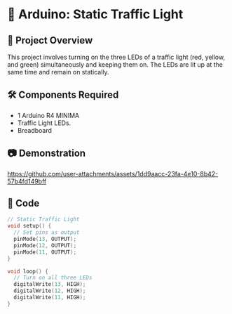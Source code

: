 # 🚦 Arduino: Static Traffic Light

## 📌 Project Overview

This project involves turning on the three LEDs of a traffic light (red, yellow, and green) simultaneously and keeping them on. The LEDs are lit up at the same time and remain on statically.

## 🛠️ Components Required

- 1 Arduino R4 MINIMA
-  Traffic Light LEDs.
- Breadboard

## 📷 Demonstration  
https://github.com/user-attachments/assets/1dd9aacc-23fa-4e10-8b42-57b4fd149bff

## 📝 Code

```cpp
// Static Traffic Light
void setup() {
  // Set pins as output
  pinMode(13, OUTPUT);
  pinMode(12, OUTPUT);
  pinMode(11, OUTPUT);
}

void loop() {
  // Turn on all three LEDs
  digitalWrite(13, HIGH);
  digitalWrite(12, HIGH);
  digitalWrite(11, HIGH);
}
